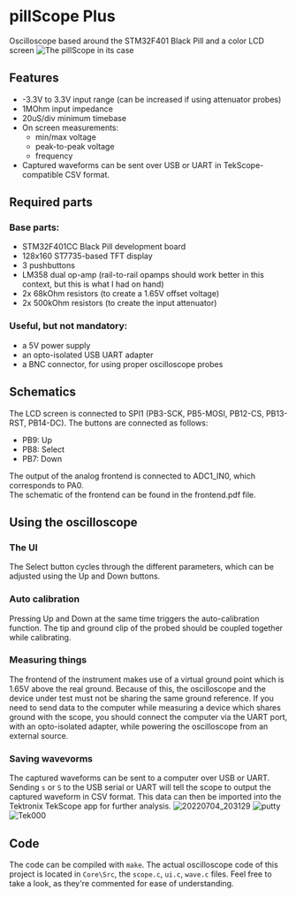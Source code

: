 # pillScope Plus
Oscilloscope based around the STM32F401 Black Pill and a color LCD screen
![The pillScope in its case](https://user-images.githubusercontent.com/60291077/177203708-384191ef-0c0f-4918-a163-46cf7b4721da.jpg)

## Features
* -3.3V to 3.3V input range (can be increased if using attenuator probes)
* 1MOhm input impedance
* 20uS/div minimum timebase
* On screen measurements:
  * min/max voltage
  * peak-to-peak voltage
  * frequency
* Captured waveforms can be sent over USB or UART in TekScope-compatible CSV format.
## Required parts
### Base parts:
* STM32F401CC Black Pill development board
* 128x160 ST7735-based TFT display
* 3 pushbuttons
* LM358 dual op-amp (rail-to-rail opamps should work better in this context, but this is what I had on hand)
* 2x 68kOhm resistors (to create a 1.65V offset voltage)
* 2x 500kOhm resistors (to create the input attenuator)

### Useful, but not mandatory:
* a 5V power supply
* an opto-isolated USB UART adapter
* a BNC connector, for using proper oscilloscope probes

## Schematics
The LCD screen is connected to SPI1 (PB3-SCK, PB5-MOSI, PB12-CS, PB13-RST, PB14-DC). The buttons are connected as follows:
* PB9: Up
* PB8: Select
* PB7: Down

The output of the analog frontend is connected to ADC1_IN0, which corresponds to PA0.\
The schematic of the frontend can be found in the frontend.pdf file.

## Using the oscilloscope
### The UI
The Select button cycles through the different parameters, which can be adjusted using the Up and Down buttons. 

### Auto calibration
Pressing Up and Down at the same time triggers the auto-calibration function. The tip and ground clip of the probed should be coupled together while calibrating. 

### Measuring things

The frontend of the instrument makes use of a virtual ground point which is 1.65V above the real ground. Because of this, the oscilloscope and the device under test must not be sharing the same ground reference. If you need to send data to the computer while measuring a device which shares ground with the scope, you should connect the computer via the UART port, with an opto-isolated adapter, while powering the oscilloscope from an external source.

### Saving wavevorms
The captured waveforms can be sent to a computer over USB or UART. Sending `s` or `S` to the USB serial or UART will tell the scope to output the captured waveform in CSV format. This data can then be imported into the Tektronix TekScope app for further analysis.
![20220704_203129](https://user-images.githubusercontent.com/60291077/177204494-b33e4615-5aa9-40b9-9d54-5c01b1d097a4.jpg)
![putty](https://user-images.githubusercontent.com/60291077/177204516-4461a567-ad58-4511-ae25-0406e4532f26.png)
![Tek000](https://user-images.githubusercontent.com/60291077/177204525-51e9800c-4625-4809-888e-6a6548d60a09.png)

## Code
The code can be compiled with `make`. The actual oscilloscope code of this project is located in `Core\Src`, the `scope.c`, `ui.c`, `wave.c` files. Feel free to take a look, as they're commented for ease of understanding.




